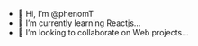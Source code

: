 - 👋 Hi, I’m @phenomT
- 🌱 I’m currently learning Reactjs...
- 💞️ I’m looking to collaborate on Web projects...

<!---
phenomT/phenomT is a ✨ special ✨ repository because its `README.md` (this file) appears on your GitHub profile.
You can click the Preview link to take a look at your changes.
--->
